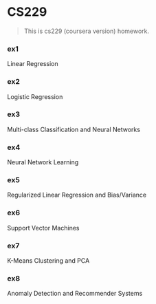 # CS229

> This is cs229 (coursera version) homework.

### ex1

Linear Regression

### ex2

Logistic Regression

### ex3

Multi-class Classification and Neural Networks

### ex4

Neural Network Learning

### ex5

Regularized Linear Regression and Bias/Variance

### ex6

Support Vector Machines

### ex7

K-Means Clustering and PCA

### ex8

Anomaly Detection and Recommender Systems

